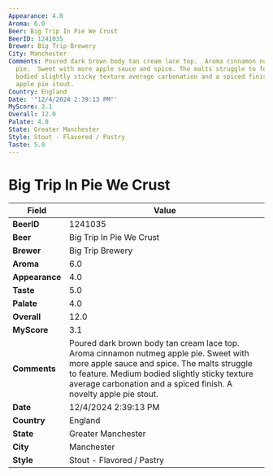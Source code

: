```yaml
---
Appearance: 4.0
Aroma: 6.0
Beer: Big Trip In Pie We Crust
BeerID: 1241035
Brewer: Big Trip Brewery
City: Manchester
Comments: Poured dark brown body tan cream lace top.  Aroma cinnamon nutmeg apple
  pie.  Sweet with more apple sauce and spice. The malts struggle to feature. Medium
  bodied slightly sticky texture average carbonation and a spiced finish. A novelty
  apple pie stout.
Country: England
Date: '"12/4/2024 2:39:13 PM"'
MyScore: 3.1
Overall: 12.0
Palate: 4.0
State: Greater Manchester
Style: Stout - Flavored / Pastry
Taste: 5.0
---
```


# Big Trip In Pie We Crust

| Field         | Value |
|---------------|-------|
| **BeerID** | 1241035 |
| **Beer** | Big Trip In Pie We Crust |
| **Brewer** | Big Trip Brewery |
| **Aroma** | 6.0 |
| **Appearance** | 4.0 |
| **Taste** | 5.0 |
| **Palate** | 4.0 |
| **Overall** | 12.0 |
| **MyScore** | 3.1 |
| **Comments** | Poured dark brown body tan cream lace top.  Aroma cinnamon nutmeg apple pie.  Sweet with more apple sauce and spice. The malts struggle to feature. Medium bodied slightly sticky texture average carbonation and a spiced finish. A novelty apple pie stout. |
| **Date** | 12/4/2024 2:39:13 PM |
| **Country** | England |
| **State** | Greater Manchester |
| **City** | Manchester |
| **Style** | Stout - Flavored / Pastry |

